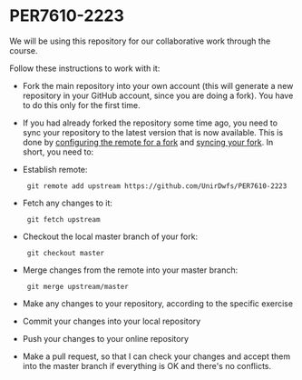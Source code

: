 PER7610-2223
================

We will be using this repository for our collaborative work through the course.

Follow these instructions to work with it:

* Fork the main repository into your own account (this will generate a new repository in your GitHub account, since you are doing a fork). You have to do this only for the first time. 
* If you had already forked the repository some time ago, you need to sync your repository to the latest version that is now available. This is done by [configuring the remote for a fork](https://help.github.com/articles/configuring-a-remote-for-a-fork) and [syncing your fork](https://help.github.com/articles/syncing-a-fork). In short, you need to:
 * Establish remote: 
 
        git remote add upstream https://github.com/UnirDwfs/PER7610-2223

 * Fetch any changes to it: 
 
        git fetch upstream
 
 * Checkout the local master branch of your fork: 
 
        git checkout master
 
 * Merge changes from the remote into your master branch: 
 
        git merge upstream/master

* Make any changes to your repository, according to the specific exercise
* Commit your changes into your local repository
* Push your changes to your online repository
* Make a pull request, so that I can check your changes and accept them into the master branch if everything is OK and there's no conflicts.
